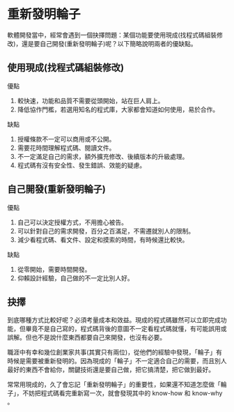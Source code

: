 # 重新發明輪子

軟體開發當中，經常會遇到一個抉擇問題：某個功能要使用現成(找程式碼組裝修改)，還是要自己開發(重新發明輪子)呢？以下簡略說明兩者的優缺點。

## 使用現成(找程式碼組裝修改)

優點

1. 較快速，功能和品質不需要從頭開始，站在巨人肩上。
2. 降低協作門檻，若選用知名的程式庫，大家都會知道如何使用，易於合作。

缺點

1. 授權條款不一定可以商用或不公開。
2. 需要花時間理解程式碼、閱讀文件。
3. 不一定滿足自己的需求，額外擴充修改、後續版本的升級處理。
4. 程式碼有沒有安全性、發生錯誤、效能的疑慮。

## 自己開發(重新發明輪子)

優點

1. 自己可以決定授權方式，不用擔心被告。
2. 可以針對自己的需求開發，百分之百滿足，不需遷就別人的限制。
3. 減少看程式碼、看文件、設定和摸索的時間，有時候還比較快。

缺點

1. 從零開始，需要時間開發。
2. 仰賴設計經驗，自己做的不一定比別人好。

## 抉擇

到底哪種方式比較好呢？必須考量成本和效益。現成的程式碼雖然可以立即完成功能，但畢竟不是自己寫的，程式碼背後的意圖不一定看程式碼就懂，有可能誤用或誤解。但也不是說什麼東西都要自己來開發，也沒有必要。

職涯中有幸和幾位創業家共事(其實只有兩位)，從他們的經驗中發現，「輪子」有時候是需要被重新發明的。因為現成的「輪子」不一定適合自己的需要，而且別人最好的東西不會給你，關鍵技術還是要自己做，把它搞清楚，把它做到最好。

常常用現成的，久了會忘記「重新發明輪子」的重要性，如果還不知道怎麼做「輪子」，不妨把程式碼看完重新寫一次，就會發現其中的 know-how 和 know-why 。
